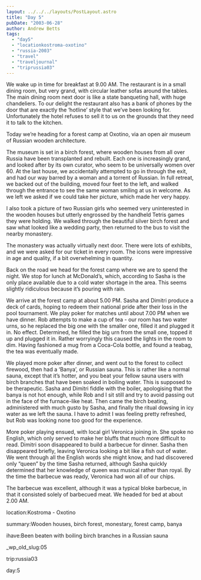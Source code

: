 ```yaml
---
layout: ../../../layouts/PostLayout.astro
title: "Day 5"
pubDate: "2003-06-28"
author: Andrew Betts
tags: 
  - "day5"
  - "locationkostroma-oxotino"
  - "russia-2003"
  - "travel"
  - "traveljournal"
  - "triprussia03"
---
```


We wake up in time for breakfast at 9.00 AM. The restaurant is in a small dining room, but very grand, with circular leather sofas around the tables. The main dining room next door is like a state banqueting hall, with huge chandeliers. To our delight the restaurant also has a bank of phones by the door that are exactly the ‘hotline’ style that we’ve been looking for. Unfortunately the hotel refuses to sell it to us on the grounds that they need it to talk to the kitchen.

Today we’re heading for a forest camp at Oxotino, via an open air museum of Russian wooden architecture.

The museum is set in a birch forest, where wooden houses from all over Russia have been transplanted and rebuilt. Each one is increasingly grand, and looked after by its own curator, who seem to be universally women over 60. At the last house, we accidentally attempted to go in through the exit, and had our way barred by a woman and a torrent of Russian. In full retreat, we backed out of the building, moved four feet to the left, and walked through the entrance to see the same woman smiling at us in welcome. As we left we asked if we could take her picture, which made her very happy.

I also took a picture of two Russian girls who seemed very uninterested in the wooden houses but utterly engrossed by the handheld Tetris games they were holding. We walked through the beautiful silver birch forest and saw what looked like a wedding party, then returned to the bus to visit the nearby monastery.

The monastery was actually virtually next door. There were lots of exhibits, and we were asked for our ticket in every room. The icons were impressive in age and quality, if a bit overwhelming in quantity.

Back on the road we head for the forest camp where we are to spend the night. We stop for lunch at McDonald’s, which, according to Sasha is the only place available due to a cold water shortage in the area. This seems slightly ridiculous because it’s pouring with rain.

We arrive at the forest camp at about 5.00 PM. Sasha and Dimitri produce a deck of cards, hoping to redeem their national pride after their loss in the pool tournament. We play poker for matches until about 7.00 PM when we have dinner. Rob attempts to make a cup of tea - our room has two water urns, so he replaced the big one with the smaller one, filled it and plugged it in. No effect. Determined, he filled the big urn from the small one, topped it up and plugged it in. Rather worryingly this caused the lights in the room to dim. Having fashioned a mug from a Coca-Cola bottle, and found a teabag, the tea was eventually made.

We played more poker after dinner, and went out to the forest to collect firewood, then had a ‘Banya’, or Russian sauna. This is rather like a normal sauna, except that it’s hotter, and you beat your fellow sauna users with birch branches that have been soaked in boiling water. This is supposed to be therapeutic. Sasha and Dimitri fiddle with the boiler, apologising that the banya is not hot enough, while Rob and I sit still and try to avoid passing out in the face of the furnace-like heat. Then came the birch beating, administered with much gusto by Sasha, and finally the ritual dowsing in icy water as we left the sauna. I have to admit I was feeling pretty refreshed, but Rob was looking none too good for the experience.

More poker playing ensued, with local girl Veronica joining in. She spoke no English, which only served to make her bluffs that much more difficult to read. Dimitri soon disappeared to build a barbecue for dinner. Sasha then disappeared briefly, leaving Veronica looking a bit like a fish out of water. We went through all the English words she might know, and had discovered only “queen” by the time Sasha returned, although Sasha quickly determined that her knowledge of queen was musical rather than royal. By the time the barbecue was ready, Veronica had won all of our chips.

The barbecue was excellent, although it was a typical bloke barbecue, in that it consisted solely of barbecued meat. We headed for bed at about 2.00 AM.

location:Kostroma - Oxotino

summary:Wooden houses, birch forest, monestary, forest camp, banya

ihave:Been beaten with boiling birch branches in a Russian sauna

\_wp\_old\_slug:05

trip:russia03

day:5
